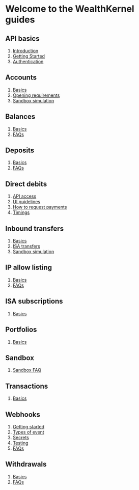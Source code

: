 # Welcome to the WealthKernel guides

## API basics

1. <a href="/docs/api/docs/help/Introduction.md">Introduction</a>
2. <a href="/docs/api/docs/help/GettingStarted.md">Getting Started</a>
3. <a href="/docs/api/docs/help/Authentication.md">Authentication</a>

## Accounts

1. [Basics](./accounts/Basics.md)
2. [Opening requirements](./accounts/Opening-Requirements.md)
3. [Sandbox simulation](./accounts/Sandbox-Simulation.md)

## Balances

1. [Basics](./balances/Basics.md)
2. [FAQs](./balances/FAQs.md)

## Deposits

1. [Basics](./deposits/Basics.md)
2. [FAQs](./deposits/FAQs.md)

## Direct debits

1. [API access](./direct-debits/Api-Access.md)
2. [UI guidelines](./direct-debits/UI-Guidelines.md)
3. [How to request payments](./direct-debits/How-To-Request-Payments.md)
4. [Timings](./direct-debits/Timings.md)

## Inbound transfers

1. [Basics](./inbound-transfers/Basics.md)
2. [ISA transfers](./inbound-transfers/ISA-Transfers.md)
3. [Sandbox simulation](./inbound-transfers/Sandbox-Simulation.md)

## IP allow listing

1. [Basics](./ip-allow-listing/Basics.md)
2. [FAQs](./ip-allow-listing/FAQs.md)

## ISA subscriptions

1. [Basics](./isa-subscriptions/Basics.md)

## Portfolios

1. [Basics](./portfolios/Basics.md)

## Sandbox

1. [Sandbox FAQ](./sandbox/Sandbox-FAQ.md)

## Transactions

1. [Basics](./transactions/Basics.md)

## Webhooks

1. [Getting started](./webhooks/Getting-Started.md)
2. [Types of event](./webhooks/Event-Types.md)
3. [Secrets](./webhooks/Secrets.md)
4. [Testing](./webhooks/Testing.md)
5. [FAQs](./webhooks/FAQs.md)

## Withdrawals

1. [Basics](./withdrawals/Basics.md)
1. [FAQs](./withdrawals/FAQs.md)
